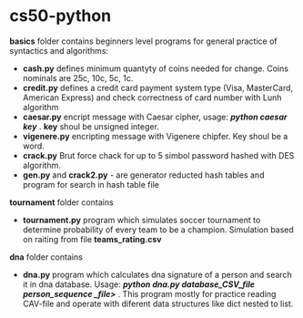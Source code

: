 # cs50-python

**basics** folder contains beginners level programs for general practice of syntactics and algorithms:
- **cash.py** defines minimum quantyty of coins needed for change. Coins nominals are 25c, 10c, 5c, 1c.
- **credit.py** defines a credit card payment system type (Visa, MasterCard, American Express) and check correctness of card number with Lunh algorithm
- **caesar.py** encript message with Caesar cipher, usage: ***python caesar key*** .  **key** shoul be unsigned integer.
- **vigenere.py** encripting message with Vigenere chipfer. Key shoul be a word.
- **crack.py** Brut force chack for up to 5 simbol password hashed with DES algorithm.
- **gen.py** and **crack2.py** - are generator reducted hash tables and program for search in hash table file
 
 **tournament** folder contains 
 - **tournament.py** program which simulates soccer tournament to determine probability of every team to be a champion. Simulation based on raiting from file **teams_rating.csv**
 
 **dna** folder contains 
 - **dna.py** program which calculates dna signature of a person and search it in dna database. Usage: ***python dna.py database_CSV_file person_sequence _file>*** . This program mostly for practice reading CAV-file and operate with diferent data structures like dict nested to list.
